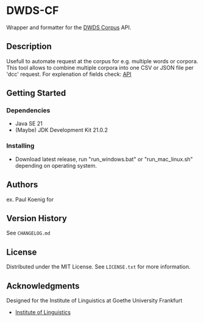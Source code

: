 # DWDS-CF

Wrapper and formatter for the [DWDS Corpus](https://www.dwds.de/r) API.

## Description

Usefull to automate request at the corpus for e.g. multiple words or corpora.
This tool allows to combine multiple corpora into one CSV or JSON file per 'dcc' request.
For explenation of fields check: [API](https://www.dwds.de/d/api#export)

## Getting Started

### Dependencies

* Java SE 21
* (Maybe) JDK Development Kit 21.0.2

### Installing

* Download latest release, run "run_windows.bat" or "run_mac_linux.sh" depending on operating system.

## Authors

ex. Paul Koenig for 

## Version History

See `CHANGELOG.md`

## License

Distributed under the MIT License. See `LICENSE.txt` for more information.

## Acknowledgments

Designed for the Institute of Linguistics at Goethe University Frankfurt
* [Institute of Linguistics](https://www.linguistik-in-frankfurt.de/en/front-page/en/)
